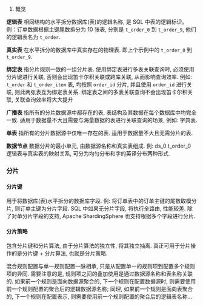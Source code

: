1. 概览

**逻辑表**
相同结构的水平拆分数据库(表)的逻辑名称, 是 SQL 中表的逻辑标识。例：订单数据根据主键尾数拆分为 10 张表, 分别是 `t_order_0` 到 `t_order_9`, 他们的逻辑表名为 `t_order`.

**真实表**
在水平拆分的数据库中真实存在的物理表. 即上个示例中的 `t_order_0` 到 `t_order_9`.

**绑定表**
指分片规则一致的一组分片表. 使用绑定表进行多表关联查询时, 必须使用分片键进行关联, 否则会出现笛卡尔积关联或跨库关联, 从而影响查询效率. 例如: `t_order` 和 `t_order_item` 表, 均按照 `order_id` 分片, 并且使用 `order_id` 进行关联, 则此两张表互为绑定表关系. 绑定表之间的多表关联查询不会出现笛卡尔积关联, 关联查询效率将大大提升

**广播表**
指所有的分片数据源中都存在的表, 表结构及其数据在每个数据库中均完全一致. 适用于数据量不大且需要与海量数据的表进行关联查询的场景, 例如: 字典表.

**单表**
指所有的分片数据源中仅唯一存在的表. 适用于数据量不大且无需分片的表.

**数据节点**
数据分片的最小单元, 由数据源名称和真实表组成. 例: ds_0.t_order_0 逻辑表与真实表的映射关系, 可分为均匀分布和字的英译分布两种形式.

### 分片
#### 分片键
用于将数据库(表)水平拆分的数据库字段. 例: 将订单表中的订单主键的尾数取模分片, 则订单主键为分片字段. SQL 中如果无分片字段, 将执行全路由, 性能较差. 除了对单分片字段的支持, Apache ShardingSphere 也支持根据多个字段进行分片.

#### 分片策略
包含分片键和分片算法, 由于分片算法的独立性, 将其独立抽离. 真正可用于分片操作的是分片键 + 分片算法, 也就是分片策略.

混合规则配置与单一规则配置一脉相承, 只是从配置单一的规则项到配置多个规则项的异同.
需要注意的是, 规则项之间的叠加使用是通过数据源名称和表名称关联的. 如果前一个规则是面向数据源聚合的, 下一个规则在配置数据源时, 则需要使用前一个规则配置的聚合后的逻辑数据源名称; 同理, 如果前一个规则是面向表聚合的, 下一个规则在配置表示, 则需要使用前一个规则配置的聚合后的逻辑表名称...
